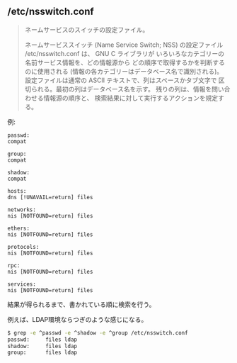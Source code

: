 ## /etc/nsswitch.conf

> ネームサービスのスイッチの設定ファイル。
> 
> ネームサービススイッチ (Name Service Switch; NSS) の設定ファイル /etc/nsswitch.conf は、 GNU C ライブラリが いろいろなカテゴリーの名前サービス情報を、どの情報源から どの順序で取得するかを判断するのに使用される (情報の各カテゴリーはデータベース名で識別される)。
> 設定ファイルは通常の ASCII テキストで、列はスペースかタブ文字で 区切られる。最初の列はデータベース名を示す。 残りの列は、情報を問い合わせる情報源の順序と、 検索結果に対して実行するアクションを規定する。

例:

```
passwd:
compat

group:
compat

shadow:
compat

hosts:
dns [!UNAVAIL=return] files

networks:
nis [NOTFOUND=return] files

ethers:
nis [NOTFOUND=return] files

protocols:
nis [NOTFOUND=return] files

rpc:
nis [NOTFOUND=return] files

services:
nis [NOTFOUND=return] files
```

結果が得られるまで、書かれている順に検索を行う。

例えば、LDAP環境ならつぎのような感じになる。

```bash
$ grep -e ^passwd -e ^shadow -e ^group /etc/nsswitch.conf
passwd:     files ldap
shadow:     files ldap
group:      files ldap

```
